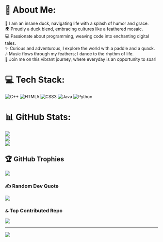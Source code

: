 # 🐤 About Me:
🦆 I am an insane duck, navigating life with a splash of humor and grace.<br>🌍 Proudly a duck blend, embracing cultures like a feathered mosaic.<br>💻 Passionate about programming, weaving code into enchanting digital tales.<br>✨ Curious and adventurous, I explore the world with a paddle and a quack.<br>🎶 Music flows through my feathers; I dance to the rhythm of life.<br>🌈 Join me on this vibrant journey, where everyday is an opportunity to soar!


# 💻 Tech Stack:
![C++](https://img.shields.io/badge/c++-%2300599C.svg?style=for-the-badge&logo=c%2B%2B&logoColor=white) ![HTML5](https://img.shields.io/badge/html5-%23E34F26.svg?style=for-the-badge&logo=html5&logoColor=white) ![CSS3](https://img.shields.io/badge/css3-%231572B6.svg?style=for-the-badge&logo=css3&logoColor=white) ![Java](https://img.shields.io/badge/java-%23ED8B00.svg?style=for-the-badge&logo=openjdk&logoColor=white) ![Python](https://img.shields.io/badge/python-3670A0?style=for-the-badge&logo=python&logoColor=ffdd54)
# 📊 GitHub Stats:
![](https://github-readme-stats.vercel.app/api?username=UnityDuck&theme=dark&hide_border=false&include_all_commits=false&count_private=true)<br/>
![](https://github-readme-streak-stats.herokuapp.com/?user=UnityDuck&theme=dark&hide_border=false)<br/>
![](https://github-readme-stats.vercel.app/api/top-langs/?username=UnityDuck&theme=dark&hide_border=false&include_all_commits=false&count_private=true&layout=compact)

## 🏆 GitHub Trophies
![](https://github-profile-trophy.vercel.app/?username=UnityDuck&theme=radical&no-frame=false&no-bg=true&margin-w=4)

### ✍️ Random Dev Quote
![](https://quotes-github-readme.vercel.app/api?type=horizontal&theme=gruvbox)

### 🔝 Top Contributed Repo
![](https://github-contributor-stats.vercel.app/api?username=UnityDuck&limit=5&theme=dark&combine_all_yearly_contributions=true)

---
[![](https://visitcount.itsvg.in/api?id=UnityDuck&icon=0&color=0)](https://visitcount.itsvg.in)

<!-- Proudly created with GPRM ( https://gprm.itsvg.in ) -->
